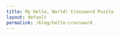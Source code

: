 ```yaml
---
title: My Hello, World! Crossword Puzzle
layout: default
permalink: /blog/hello-crossword
---
```

<head>
		<meta charset="utf-8">
		<meta name="viewport" content="width=device-width, initial-scale = 1.0, maximum-scale=1.0, user-scalable=no" />
		<meta property="og:description" content="Personal perfolio website of Steven Sawtelle">
		<meta property="og:site_name" content="My Hello, World! Crossword Puzzle" />
		<title>My Hello, World! Crossword Puzzle - Steven Sawtelle</title>
		<link rel="stylesheet" type="text/css" href="../../../css/style.css">
		<!-- Global site tag (gtag.js) - Google Analytics -->
		<script async src="https://www.googletagmanager.com/gtag/js?id=UA-137815317-1"></script>
		<script>
		  window.dataLayer = window.dataLayer || [];
		  function gtag(){dataLayer.push(arguments);}
		  gtag('js', new Date());

		  gtag('config', 'UA-137815317-1');
		</script>
</head>

<center><b><h1>My Hello, World! Crossword Puzzle</h1></b></center>

Two of my New Year's Resolutions for 2020 are to write more blogs (at least 5), and arguably more interesting, to create a crossword puzzle interesting and good enough that <i>some</i> publisher puts it out into the world, no matter how small. So this is my first blog post of the year and hopefully the start of my crossword creation journey!

First the puzzle can be found <a href="/puzzles/crosswords/Hello,World!.pdf">here</a>. If you think you have solved it or just want to see the answers that can be found <a href="/crosswords/Hello,World!SolutionGrid.pdf">here</a>. All I ask is that if you do try it, please, <i>please,</i> email me and let me know what you think of it. I am looking for criticism to get better - I can already tell this is a tough goal! My email is {myfirstname}.{mylastname}@gmail.com. If you get confused look at this site's URL!

I have a feeling some people reading this will also be interested in how I created this first one, so I'll write about that here. Beware, though: spoilers for the puzzle will be below! Print it out, try it out, and come back if you want!

It's worth noting first that <a href="https://www.nytimes.com/2018/09/14/crosswords/how-to-make-a-crossword-puzzle-the-series.html">the guide series created by the NYT</a> is incredible and was a great source of knowledge for me as I started this process.

The first thing I did with this puzzle was think of the theme. For me, "The Office" is one of my favorite shows (as might be evinced by <a href="/blog/office-word-frequency">this!</a>), so I knew I had to use this as inspiration. I decided to use THEOFFICE as my "key" word and then make a number of couple clues that would relate to that. The most fun way, and a challenge that I really wanted to try, would be to hide the names of characters from the show throughout the puzzle. This comes through in BIT[TOBY]TE, C[ANDY]BAR, MU[GABE]S, IWO[JIM]A, and DO[PAM]INE.

Once I had the "theme words" picked out, I needed a grid to put words on. The software I used starting from here was the wonderful <a href="http://www.keiranking.com/phil/">website created by Keiran King.</a> It has a "generate grid" function, which I used until I got a grid that I felt I could work with. I modified it until I could fit all my theme answers symmetrically in the grid (which is surprisingly difficult!), and then from there the next step was to fill in the rest of the words!

I did this <i>very</i> painstakingly, as you might imagine for someone who hadn't done crosswords seriously until recently. For this step, the website <a href="http://www.onelook.com">onelook</a> was a godsend. I mostly just placed in patterns I needed to match, and went through possible words manually, thinking about the patterns it would create for the crosses as much as possible. This led to some really tricky spots, and I think only one area that I'm not super thrilled with. This is BPAU, which I am imagining that when I get feedback from people, this will be their least favorite clue.

Once I finally had the grid fully filled out, I had to go through and write the clues for all of the words. This was really easy for some, and surprisingly difficult for others. I think I realized very early on that I enjoy the kind of "clever" clue that is not confusingly written but purposefully obfuscates the answer by making you think about the clue more carefully. Some examples of clues that I am pretty happy with:
- 13A Follows "do" in a warm up REMI -> do re mi fa so...
- 31A How a programmer might prune their branches? GIT -> A relatively niche programming reference
- 45A That happy feeling? DOPAMINE
- 62A Shakira, to Piqué AMOR
- 64A On a sunny day, it might be up? SURFS
- 3D Saying this may cause your friend to flee from you IMIT -> reference to tag
- 24D Ending of a popular palindrome by Demetri Martin IMMAD -> "DAMMIT IM MAD"
- 31D A left one is valuable on first ARMER
- 58D Popular cause of events for fan theories COMA -> I had to do some research, but pretty much every show has some fans that assert the main character has been in a coma and this is all a dream. It seems to be a very easy deus ex machina, of sorts.

I really hope you enjoy the puzzle, and even if you don't please email me and let me know your thoughts! I'm hoping this will be the first of many.